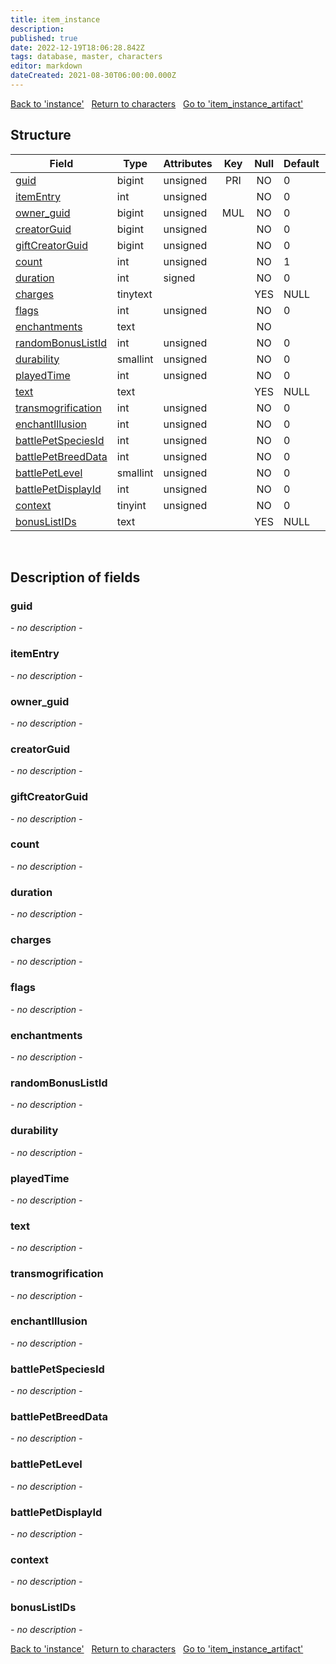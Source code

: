 ```yaml
---
title: item_instance
description: 
published: true
date: 2022-12-19T18:06:28.842Z
tags: database, master, characters
editor: markdown
dateCreated: 2021-08-30T06:00:00.000Z
---
```


<a href="https://trinitycore.info/en/database/master/characters/instance" class="mt-5 v-btn v-btn--depressed v-btn--flat v-btn--outlined theme--light v-size--default darkblue--text text--lighten-3"><span class="v-btn__content"><i aria-hidden="true" class="v-icon notranslate v-icon--left mdi mdi-arrow-left theme--light"></i><span>Back to 'instance'</span></span></a>&nbsp;&nbsp;&nbsp;<a href="https://trinitycore.info/en/database/master/characters/home" class="mt-5 v-btn v-btn--depressed v-btn--flat v-btn--outlined theme--light v-size--default darkblue--text text--lighten-3"><span class="v-btn__content"><i aria-hidden="true" class="v-icon notranslate v-icon--left mdi mdi-home-outline theme--light"></i><span>Return to characters</span></span></a>&nbsp;&nbsp;&nbsp;<a href="https://trinitycore.info/en/database/master/characters/item_instance_artifact" class="mt-5 v-btn v-btn--depressed v-btn--flat v-btn--outlined theme--light v-size--default darkblue--text text--lighten-3"><span class="v-btn__content"><span>Go to 'item_instance_artifact'</span><i aria-hidden="true" class="v-icon notranslate v-icon--right mdi mdi-arrow-right theme--light"></i></span></a>

## Structure

| Field | Type | Attributes | Key | Null | Default | Extra | Comment |
| --- | --- | --- | :---: | :---: | --- | --- | --- |
| [guid](#guid) | bigint | unsigned | PRI | NO | 0 |  |  |
| [itemEntry](#itementry) | int | unsigned |  | NO | 0 |  |  |
| [owner_guid](#owner_guid) | bigint | unsigned | MUL | NO | 0 |  |  |
| [creatorGuid](#creatorguid) | bigint | unsigned |  | NO | 0 |  |  |
| [giftCreatorGuid](#giftcreatorguid) | bigint | unsigned |  | NO | 0 |  |  |
| [count](#count) | int | unsigned |  | NO | 1 |  |  |
| [duration](#duration) | int | signed |  | NO | 0 |  |  |
| [charges](#charges) | tinytext |  |  | YES | NULL |  |  |
| [flags](#flags) | int | unsigned |  | NO | 0 |  |  |
| [enchantments](#enchantments) | text |  |  | NO |  |  |  |
| [randomBonusListId](#randombonuslistid) | int | unsigned |  | NO | 0 |  |  |
| [durability](#durability) | smallint | unsigned |  | NO | 0 |  |  |
| [playedTime](#playedtime) | int | unsigned |  | NO | 0 |  |  |
| [text](#text) | text |  |  | YES | NULL |  |  |
| [transmogrification](#transmogrification) | int | unsigned |  | NO | 0 |  |  |
| [enchantIllusion](#enchantillusion) | int | unsigned |  | NO | 0 |  |  |
| [battlePetSpeciesId](#battlepetspeciesid) | int | unsigned |  | NO | 0 |  |  |
| [battlePetBreedData](#battlepetbreeddata) | int | unsigned |  | NO | 0 |  |  |
| [battlePetLevel](#battlepetlevel) | smallint | unsigned |  | NO | 0 |  |  |
| [battlePetDisplayId](#battlepetdisplayid) | int | unsigned |  | NO | 0 |  |  |
| [context](#context) | tinyint | unsigned |  | NO | 0 |  |  |
| [bonusListIDs](#bonuslistids) | text |  |  | YES | NULL |  |  |
&nbsp;
## Description of fields

### guid
*- no description -*
&nbsp;

### itemEntry
*- no description -*
&nbsp;

### owner_guid
*- no description -*
&nbsp;

### creatorGuid
*- no description -*
&nbsp;

### giftCreatorGuid
*- no description -*
&nbsp;

### count
*- no description -*
&nbsp;

### duration
*- no description -*
&nbsp;

### charges
*- no description -*
&nbsp;

### flags
*- no description -*
&nbsp;

### enchantments
*- no description -*
&nbsp;

### randomBonusListId
*- no description -*
&nbsp;

### durability
*- no description -*
&nbsp;

### playedTime
*- no description -*
&nbsp;

### text
*- no description -*
&nbsp;

### transmogrification
*- no description -*
&nbsp;

### enchantIllusion
*- no description -*
&nbsp;

### battlePetSpeciesId
*- no description -*
&nbsp;

### battlePetBreedData
*- no description -*
&nbsp;

### battlePetLevel
*- no description -*
&nbsp;

### battlePetDisplayId
*- no description -*
&nbsp;

### context
*- no description -*
&nbsp;

### bonusListIDs
*- no description -*
&nbsp;

<a href="https://trinitycore.info/en/database/master/characters/instance" class="mt-5 v-btn v-btn--depressed v-btn--flat v-btn--outlined theme--light v-size--default darkblue--text text--lighten-3"><span class="v-btn__content"><i aria-hidden="true" class="v-icon notranslate v-icon--left mdi mdi-arrow-left theme--light"></i><span>Back to 'instance'</span></span></a>&nbsp;&nbsp;&nbsp;<a href="https://trinitycore.info/en/database/master/characters/home" class="mt-5 v-btn v-btn--depressed v-btn--flat v-btn--outlined theme--light v-size--default darkblue--text text--lighten-3"><span class="v-btn__content"><i aria-hidden="true" class="v-icon notranslate v-icon--left mdi mdi-home-outline theme--light"></i><span>Return to characters</span></span></a>&nbsp;&nbsp;&nbsp;<a href="https://trinitycore.info/en/database/master/characters/item_instance_artifact" class="mt-5 v-btn v-btn--depressed v-btn--flat v-btn--outlined theme--light v-size--default darkblue--text text--lighten-3"><span class="v-btn__content"><span>Go to 'item_instance_artifact'</span><i aria-hidden="true" class="v-icon notranslate v-icon--right mdi mdi-arrow-right theme--light"></i></span></a>

